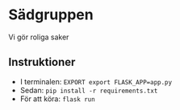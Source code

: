 # Sädgruppen
Vi gör roliga saker

## Instruktioner

- I terminalen: `EXPORT export FLASK_APP=app.py`
- Sedan: `pip install -r requirements.txt`
- För att köra: `flask run`
